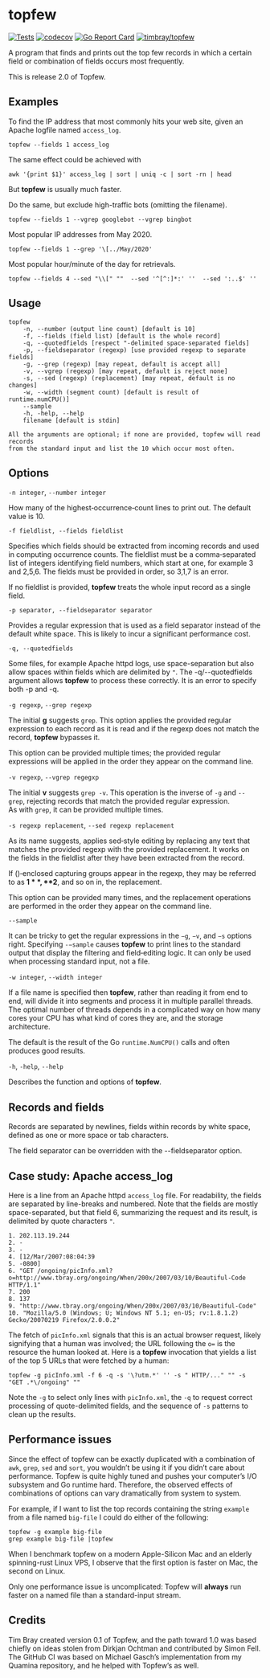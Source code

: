 # topfew

[![Tests](https://github.com/timbray/topfew/actions/workflows/tests.yaml/badge.svg)](https://github.com/timbray/topfew/actions/workflows/tests.yaml)
[![codecov](https://codecov.io/gh/timbray/topfew/branch/main/graph/badge.svg)](https://codecov.io/gh/timbray/topfew)
[![Go Report Card](https://goreportcard.com/badge/github.com/timbray/topfew)](https://goreportcard.com/report/github.com/timbray/topfew)
[![timbray/topfew](https://img.shields.io/github/go-mod/go-version/timbray/topfew)](https://github.com/timbray/topfew)


A program that finds and prints out the top few records in which a certain field or combination of fields occurs most frequently.

This is release 2.0 of Topfew.

## Examples

To find the IP address that most commonly hits your web site, given an Apache logfile named `access_log`.

`topfew --fields 1 access_log`

The same effect could be achieved with

`awk '{print $1}' access_log | sort | uniq -c | sort -rn | head`

But **topfew** is usually much faster.

Do the same, but exclude high-traffic bots (omitting the filename).

`topfew --fields 1 --vgrep googlebot --vgrep bingbot`

Most popular IP addresses from May 2020.

`topfew --fields 1 --grep '\[../May/2020'`

Most popular hour/minute of the day for retrievals.

`topfew --fields 4 --sed "\\[" ""  --sed '^[^:]*:' ''  --sed ':..$' ''`

## Usage

```shell
topfew
	-n, --number (output line count) [default is 10]
	-f, --fields (field list) [default is the whole record]
	-q, --quotedfields [respect "-delimited space-separated fields]
	-p, --fieldseparator (regexp) [use provided regexp to separate fields]
	-g, --grep (regexp) [may repeat, default is accept all]
	-v, --vgrep (regexp) [may repeat, default is reject none]
	-s, --sed (regexp) (replacement) [may repeat, default is no changes]
	-w, --width (segment count) [default is result of runtime.numCPU()]
	--sample
	-h, -help, --help
	filename [default is stdin]

All the arguments are optional; if none are provided, topfew will read records 
from the standard input and list the 10 which occur most often.
```
## Options
`-n integer`, `--number integer` 

How many of the highest‐occurrence‐count lines to print out. 
The default value is 10.

`-f fieldlist, --fields fieldlist`

Specifies which fields should be extracted from incoming records and used in computing occurrence counts.
The fieldlist must be a comma‐separated  list  of  integers  identifying  field numbers, which start at one, for example 3 and 2,5,6.
The fields must be provided in order, so 3,1,7 is an error.

If no fieldlist is provided, **topfew** treats the whole input record as a single field.

`-p separator, --fieldseparator separator` 

Provides a regular expression that is used as a field separator instead of the default white space.
This is likely to incur a significant performance cost.

`-q, --quotedfields`

Some files, for example Apache httpd logs, use space-separation but also
allow spaces within fields which are delimited by `"`. The -q/--quotedfields
argument allows **topfew** to process these correctly. It is an error to specify both
-p and -q.

`-g regexp`, `--grep regexp`

The  initial **g** suggests `grep`.
This option applies the provided regular expression to each record as it is read and if the regexp does not match the record, **topfew** bypasses it.

This option can be provided multiple times; the provided regular expressions will be applied in the order they appear on the command line.

`-v regexp`, `--vgrep regegxp`

The initial **v** suggests `grep ‐v`. This operation is the  inverse  of `-g` and `-‐grep`, rejecting records that match the  provided regular  expression.  
As  with `grep`, it can be provided multiple times.

`-s regexp replacement`, `--sed regexp replacement`

As its name suggests, applies sed‐style editing by replacing any text that matches the provided regexp with the provided replacement.
It  works on the fields in the fieldlist after they have been extracted from the record.

If ()‐enclosed capturing groups appear in the regexp,  they  may be referred to as **$1**, **$2**, and so on in, the replacement.

This  option can be provided many times, and the replacement operations are performed in the order they appear on  the  command line.

`--sample`

It can be tricky to get the regular expressions in the `−g`, `−v`, and `−s` options  right.
Specifying `-−sample`  causes  **topfew**  to  print lines to the standard output that display the filtering and field‐editing logic.
It can  only  be used when processing standard input, not a file.

`-w integer`, `--width integer`

If a file name is specified then **topfew**, rather than reading it from end to end, will divide it into segments and process it in multiple parallel threads.
The optimal number of threads depends in a complicated way on how many cores your CPU has what kind of cores they are, and the storage architecture.

The default is the result of the Go `runtime.NumCPU()` calls and often produces good results.

`-h`, `-help`, `--help`

Describes the function and options of **topfew**.

## Records and fields

Records are separated by newlines, fields within records by white space, defined as one or more space or tab characters.

The field separator can be overridden with the --fieldseparator option.

## Case study: Apache access_log

Here is a line from an Apache httpd `access_log` file. For readability, the fields are 
separated by line-breaks and numbered. Note that the fields are mostly space-separated, but that field 6,
summarizing the request and its result, is delimited by quote characters `"`.

```
1. 202.113.19.244 
2. - 
3. - 
4. [12/Mar/2007:08:04:39 
5. -0800] 
6. "GET /ongoing/picInfo.xml?o=http://www.tbray.org/ongoing/When/200x/2007/03/10/Beautiful-Code HTTP/1.1" 
7. 200 
8. 137 
9. "http://www.tbray.org/ongoing/When/200x/2007/03/10/Beautiful-Code" 
10. "Mozilla/5.0 (Windows; U; Windows NT 5.1; en-US; rv:1.8.1.2) Gecko/20070219 Firefox/2.0.0.2"
```

The fetch of `picInfo.xml` signals that this is an actual browser request, likely signifying that 
a human was involved; the URL following the `o=` is the resource the human looked at. Here is a 
**topfew** invocation that yields a list of the top 5 URLs that were fetched by a human:

```shell
topfew -g picInfo.xml -f 6 -q -s '\?utm.*' '' -s " HTTP/..." "" -s "GET .*\/ongoing" ""
```

Note the `-g` to select only lines with `picInfo.xml`, the `-q` to request correct processing
of quote-delimited fields, and the sequence of `-s` patterns to clean up the results.

## Performance issues

Since the effect of topfew can be exactly duplicated with a combination of `awk`, `grep`, `sed` and `sort`, you wouldn’t be using it if you didn’t care about performance. 
Topfew is quite highly tuned and pushes your computer’s I/O subsystem and Go runtime hard.
Therefore, the observed effects of combinations of options can vary dramatically from system to system.

For example, if I want to list the top records containing the string `example` from a file named `big-file` I could do either of the following:

```shell
topfew -g example big-file 
grep example big-file |topfew
```

When I benchmark topfew on a modern Apple-Silicon Mac and an elderly spinning-rust Linux VPS, I observe that the first option is faster on Mac, the second on Linux.

Only one performance issue is uncomplicated: Topfew will **always** run faster on a named file than a standard-input stream.

## Credits

Tim Bray created version 0.1 of Topfew, and the path toward 1.0 was based chiefly on ideas stolen from Dirkjan Ochtman and contributed by Simon Fell.
The GitHub CI was based on Michael Gasch’s implementation from my Quamina repository, and he helped with Topfew’s as well.
